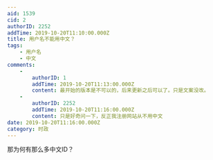 ```yaml
---
aid: 1539
cid: 2
authorID: 2252
addTime: 2019-10-20T11:10:00.000Z
title: 用户名不能用中文？
tags:
    - 用户名
    - 中文
comments:
    -
        authorID: 1
        addTime: 2019-10-20T11:13:00.000Z
        content: 最开始的版本是不可以的，后来更新之后可以了。只是文案没改。
    -
        authorID: 2252
        addTime: 2019-10-20T11:16:00.000Z
        content: 只是好奇问一下，反正我注册网站从不用中文
date: 2019-10-20T11:16:00.000Z
category: 时政
---
```


那为何有那么多中文ID？
